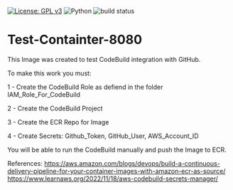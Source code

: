 [![License: GPL v3](https://img.shields.io/badge/License-GPLv3-blue.svg)](https://www.gnu.org/licenses/gpl-3.0)   ![Python](https://img.shields.io/badge/python-3.12-blue.svg)   ![build status](https://codebuild.ca-central-1.amazonaws.com/badges?uuid=eyJlbmNyeXB0ZWREYXRhIjoiY3QyR2lwQ3huQVdtU2k1anVTWFA5TFlVUkJIYjBQS3RUNTlNSDJWdG5Tb25maDhmVVdTOG1GSVdxY1g0S1d6MkJza2lBdzZWQjNnSGZwSWI5eG9RdUZRPSIsIml2UGFyYW1ldGVyU3BlYyI6InJYT0ovME15MlhQYnYraVYiLCJtYXRlcmlhbFNldFNlcmlhbCI6MX0%3D&branch=main)


# Test-Containter-8080

This Image was created to test CodeBuild integration with GitHub.

To make this work you must: 

1 - Create the CodeBuild Role as defiend in the folder IAM_Role_For_CodeBuild

2 - Create the CodeBuild Project 

3 - Create the ECR Repo for Image

4 - Create Secrets: Github_Token, GitHub_User, AWS_Account_ID

You will be able to run the CodeBuild manually and push the Image to ECR. 


References:
https://aws.amazon.com/blogs/devops/build-a-continuous-delivery-pipeline-for-your-container-images-with-amazon-ecr-as-source/
https://www.learnaws.org/2022/11/18/aws-codebuild-secrets-manager/


